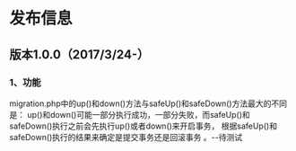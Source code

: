 发布信息
 =======

 版本1.0.0（2017/3/24-）
 -------

 ### 1、功能
 
 migration.php中的up()和down()方法与safeUp()和safeDown()方法最大的不同是：
 up()和down()可能一部分执行成功，一部分失败，而safeUp()和safeDown()执行之前会先执行up()或者down()来开启事务，
 根据safeUp()和safeDown()执行的结果来确定是提交事务还是回滚事务 。--待测试